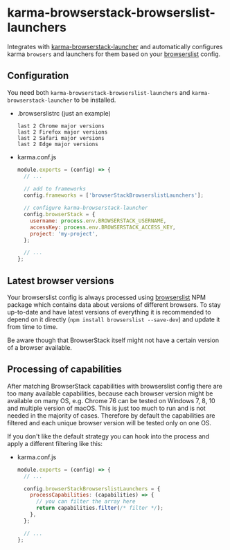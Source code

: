 # karma-browserstack-browserslist-launchers

Integrates with [karma-browserstack-launcher](https://github.com/karma-runner/karma-browserstack-launcher) and automatically configures karma `browsers` and launchers for them based on your [browserslist](https://github.com/browserslist/browserslist) config.

## Configuration

You need both `karma-browserstack-browserslist-launchers` and `karma-browserstack-launcher` to be installed.

- .browserslistrc (just an example)

  ```
  last 2 Chrome major versions
  last 2 Firefox major versions
  last 2 Safari major versions
  last 2 Edge major versions
  ```

- karma.conf.js

  ```js
  module.exports = (config) => {
    // ...
    
    // add to frameworks
    config.frameworks = ['browserStackBrowserslistLaunchers'];

    // configure karma-browserstack-launcher
    config.browserStack = {
      username: process.env.BROWSERSTACK_USERNAME,
      accessKey: process.env.BROWSERSTACK_ACCESS_KEY,
      project: 'my-project',
    };

    // ...
  };
  ```

## Latest browser versions

Your browserslist config is always processed using [browserslist](https://github.com/browserslist/browserslist) NPM package which contains data about versions of different browsers.
To stay up-to-date and have latest versions of everything it is recommended to depend on it directly (`npm install browserslist --save-dev`) and update it from time to time.

Be aware though that BrowserStack itself might not have a certain version of a browser available.

## Processing of capabilities

After matching BrowserStack capabilities with browserslist config there are too many available capabilities, because each browser version might be available on many OS, e.g. Chrome 76 can be tested on Windows 7, 8, 10 and multiple version of macOS.
This is just too much to run and is not needed in the majority of cases.
Therefore by default the capabilities are filtered and each unique browser version will be tested only on one OS.

If you don't like the default strategy you can hook into the process and apply a different filtering like this:

- karma.conf.js

  ```js
  module.exports = (config) => {
    // ...

    config.browserStackBrowserslistLaunchers = {
      processCapabilities: (capabilities) => {
        // you can filter the array here
        return capabilities.filter(/* filter */);
      },
    };

    // ...
  };
  ```
